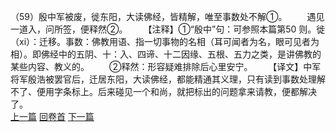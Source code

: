 （59）殷中军被废，徙东阳，大读佛经，皆精解，唯至事数处不解①。
　　遇见一道入，问所签，便释然②。
　　【注释】①“殷中”句：可参照本篇第50 则。徙（xi）：迁移。事数：佛教用语、指一切事物的名相（耳可闻者为名，眼可见者为相）。即佛经中的五阴、十：入、四谛、十二因缘、五根、五力之类，是讲佛教的某些内容、教义的。
　　②释然：形容疑难排除后心里安宁。
　　【译文】中军将军殷浩被罢官后，迁居东阳，大读佛经，都能精通其义理，只有读到事数处理解不了、便用字条标上。后来碰见一个和尚，就把标出的问题拿来请教，便都解决了。
<br>[上一篇](04_058) [回卷首](04_000) [下一篇](04_060)
